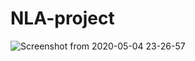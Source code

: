 # NLA-project
![Screenshot from 2020-05-04 23-26-57](https://user-images.githubusercontent.com/36505756/80998917-61159e00-8e61-11ea-9dc0-ca21e66094dc.png)

